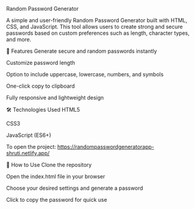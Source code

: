 Random Password Generator


A simple and user-friendly Random Password Generator built with HTML, CSS, and JavaScript. This tool allows users to create strong and secure passwords based on custom preferences such as length, character types, and more.

🚀 Features
Generate secure and random passwords instantly

Customize password length

Option to include uppercase, lowercase, numbers, and symbols

One-click copy to clipboard

Fully responsive and lightweight design

🛠 Technologies Used
HTML5

CSS3

JavaScript (ES6+)

To open the project: https://randompasswordgeneratorapp-shruti.netlify.app/

📌 How to Use
Clone the repository

Open the index.html file in your browser

Choose your desired settings and generate a password

Click to copy the password for quick use

